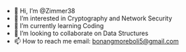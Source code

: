 - 👋 Hi, I’m @Zimmer38
- 👀 I’m interested in Cryptography and Network Security
- 🌱 I’m currently learning Coding
- 💞️ I’m looking to collaborate on Data Structures
- 📫 How to reach me email: bonangmoreboli5@gmail.com

<!---
Zimmer38/Zimmer38 is a ✨ special ✨ repository because its `README.md` (this file) appears on your GitHub profile.
You can click the Preview link to take a look at your changes.
--->
